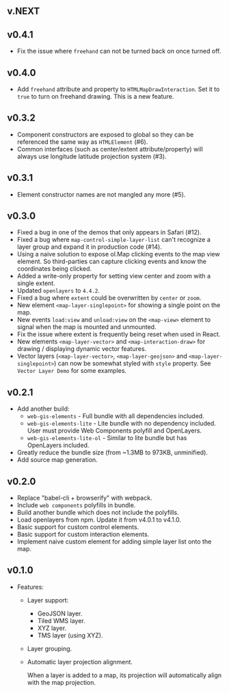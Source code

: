 ## v.NEXT

## v0.4.1

- Fix the issue where `freehand` can not be turned back on once turned off.

## v0.4.0

- Add `freehand` attribute and property to `HTMLMapDrawInteraction`. Set it to `true` to turn on freehand drawing. This is a new feature.

## v0.3.2

- Component constructors are exposed to global so they can be referenced the same way as `HTMLElement` (#6).
- Common interfaces (such as center/extent attribute/property) will always use longitude latitude projection system (#3).

## v0.3.1

- Element constructor names are not mangled any more (#5).

## v0.3.0

- Fixed a bug in one of the demos that only appears in Safari (#12).
- Fixed a bug where `map-control-simple-layer-list` can't recognize a layer group and expand it in production code (#14).
- Using a naive solution to expose ol.Map clicking events to the map view element. So third-parties can capture clicking events and know the coordinates being clicked.
- Added a write-only property for setting view center and zoom with a single extent.
- Updated `openlayers` to `4.4.2`.
- Fixed a bug where `extent` could be overwritten by `center` or `zoom`.
- New element `<map-layer-singlepoint>` for showing a single point on the map.
- New events `load:view` and `unload:view` on the `<map-view>` element to signal when the map is mounted and unmounted.
- Fix the issue where extent is frequently being reset when used in React.
- New elements `<map-layer-vector>` and `<map-interaction-draw>` for drawing / displaying dynamic vector features.
- Vector layers (`<map-layer-vector>`, `<map-layer-geojson>` and `<map-layer-singlepoint>`) can now be somewhat styled with `style` property. See `Vector Layer Demo` for some examples.

## v0.2.1

- Add another build:
    - `web-gis-elements` - Full bundle with all dependencies included.
    - `web-gis-elements-lite` - Lite bundle with no dependency included. User must provide Web Components polyfill and OpenLayers.
    - `web-gis-elements-lite-ol` - Similar to lite bundle but has OpenLayers included.
- Greatly reduce the bundle size (from ~1.3MB to 973KB, unminified).
- Add source map generation.

## v0.2.0

- Replace "babel-cli + browserify" with webpack.
- Include `web components` polyfills in bundle.
- Build another bundle which does not include the polyfills.
- Load openlayers from npm. Update it from v4.0.1 to v4.1.0.
- Basic support for custom control elements.
- Basic support for custom interaction elements.
- Implement naive custom element for adding simple layer list onto the map.

## v0.1.0

- Features:
    - Layer support:
        - GeoJSON layer.
        - Tiled WMS layer.
        - XYZ layer.
        - TMS layer (using XYZ).
    - Layer grouping.
    - Automatic layer projection alignment.

        When a layer is added to a map, its projection will automatically align with the map projection.

